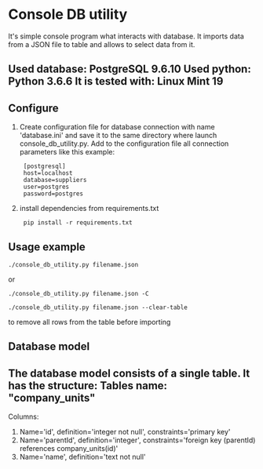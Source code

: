
Console DB utility
===============

It's simple console program what interacts with database.
It imports data from a JSON file to table and allows to select data from it.

Used database: PostgreSQL 9.6.10
Used python: Python 3.6.6
It is tested with: Linux Mint 19
---


Configure
--------------

1. Create configuration file for database connection with name 'database.ini' and save it to the same directory where launch console_db_utility.py. Add to the configuration file all connection parameters like this example:

		[postgresql]
		host=localhost
		database=suppliers
		user=postgres
		password=postgres


2. install dependencies from requirements.txt

		pip install -r requirements.txt


Usage example
--------------

	./console_db_utility.py filename.json

or

	./console_db_utility.py filename.json -C

	./console_db_utility.py filename.json --clear-table
to remove all rows from the table before importing


Database model
--------------
The database model consists of a single table. It has the structure:
Tables name: "company_units"
---
Columns:
1. Name='id', definition='integer not null', constraints='primary key'
2. Name='parentId', definition='integer', constraints='foreign key (parentId) references company_units(id)'
3. Name='name', definition='text not null'

